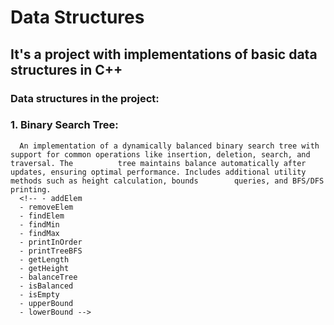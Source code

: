 # Data Structures
## It's a project with implementations of basic data structures in C++
### Data structures in the project:
  ### 1. Binary Search Tree:
      An implementation of a dynamically balanced binary search tree with support for common operations like insertion, deletion, search, and traversal. The          tree maintains balance automatically after updates, ensuring optimal performance. Includes additional utility methods such as height calculation, bounds        queries, and BFS/DFS printing.
      <!-- - addElem
      - removeElem
      - findElem
      - findMin
      - findMax
      - printInOrder
      - printTreeBFS
      - getLength
      - getHeight
      - balanceTree
      - isBalanced
      - isEmpty
      - upperBound
      - lowerBound -->
